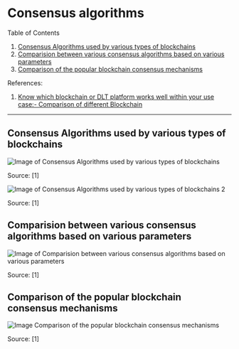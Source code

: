 # Consensus algorithms


Table of Contents
1. [Consensus Algorithms used by various types of blockchains](#Consensus-Algorithms-used-by-various-types-of-blockchains)
2. [Comparision between various consensus algorithms based on various parameters](#Comparision-between-various-consensus-algorithms-based-on-various-parameters)
3. [Comparison of the popular blockchain consensus mechanisms](#Comparison-of-the-popular-blockchain-consensus-mechanisms)


References:
1. [Know which blockchain or DLT platform works well within your use case:- Comparison of different Blockchain](
https://medium.com/coinmonks/know-which-blockchain-or-dlt-platform-works-well-within-your-usecase-comparison-of-different-a8dc34782af3)

---

## Consensus Algorithms used by various types of blockchains

![Image of Consensus Algorithms used by various types of blockchains](
https://cdn-images-1.medium.com/max/1200/1*H_0bNWW-SCYoHIVm75ZA1Q.png)

Source: [1]

![Image of Consensus Algorithms used by various types of blockchains 2](
https://cdn-images-1.medium.com/max/1200/1*AVdkof1bXWAVSVyUJPxIiA.png)

Source: [1]

## Comparision between various consensus algorithms based on various parameters

![Image of Comparision between various consensus algorithms based on various parameters](
https://cdn-images-1.medium.com/max/1200/1*AVdkof1bXWAVSVyUJPxIiA.png)

Source: [1]

## Comparison of the popular blockchain consensus mechanisms

![Image Comparison of the popular blockchain consensus mechanisms](
https://cdn-images-1.medium.com/max/1200/1*WHoeBXgkw4GDDa_CtDRbqQ.png)

Source: [1]
